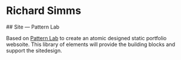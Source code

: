 # Richard Simms 

## Site — Pattern Lab

Based on [Pattern Lab](http://patternlab.io) to create an atomic designed static portfolio websoite. This library of elements will provide the building blocks and support the sitedesign.
